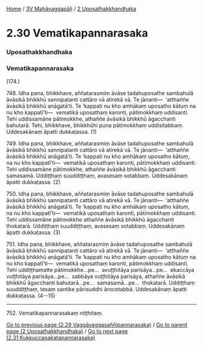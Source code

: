 
[Home](/) / [3V Mahāvaggapāḷi](/tipitaka/3V.md) / [2 Uposathakkhandhaka](/tipitaka/3V/2.md)

# 2.30 Vematikapannarasaka

### Uposathakkhandhaka

### Vematikapannarasaka

(174.)

748\. Idha pana, bhikkhave, aññatarasmiṃ āvāse tadahuposathe sambahulā āvāsikā bhikkhū sannipatanti cattāro vā atirekā vā. Te jānanti—  ‘atthaññe āvāsikā bhikkhū anāgatā’ti. Te ‘kappati nu kho amhākaṃ uposatho kātuṃ na nu kho kappatī’ti—  vematikā uposathaṃ karonti, pātimokkhaṃ uddisanti. Tehi uddissamāne pātimokkhe, athaññe āvāsikā bhikkhū āgacchanti bahutarā. Tehi, bhikkhave, bhikkhūhi puna pātimokkhaṃ uddisitabbaṃ. Uddesakānaṃ āpatti dukkaṭassa. (1)

749\. Idha pana, bhikkhave, aññatarasmiṃ āvāse tadahuposathe sambahulā āvāsikā bhikkhū sannipatanti cattāro vā atirekā vā. Te jānanti—  ‘atthaññe āvāsikā bhikkhū anāgatā’ti. Te ‘kappati nu kho amhākaṃ uposatho kātuṃ, na nu kho kappatī’ti—  vematikā uposathaṃ karonti, pātimokkhaṃ uddisanti. Tehi uddissamāne pātimokkhe, athaññe āvāsikā bhikkhū āgacchanti samasamā. Uddiṭṭhaṃ suuddiṭṭhaṃ, avasesaṃ sotabbaṃ. Uddesakānaṃ āpatti dukkaṭassa. (2)

750\. Idha pana, bhikkhave, aññatarasmiṃ āvāse tadahuposathe sambahulā āvāsikā bhikkhū sannipatanti cattāro vā atirekā vā. Te jānanti—  ‘atthaññe āvāsikā bhikkhū anāgatā’ti. Te ‘kappati nu kho amhākaṃ uposatho kātuṃ, na nu kho kappatī’ti—  vematikā uposathaṃ karonti, pātimokkhaṃ uddisanti. Tehi uddissamāne pātimokkhe athaññe āvāsikā bhikkhū āgacchanti thokatarā. Uddiṭṭhaṃ suuddiṭṭhaṃ, avasesaṃ sotabbaṃ. Uddesakānaṃ āpatti dukkaṭassa. (3)

751\. Idha pana, bhikkhave, aññatarasmiṃ āvāse tadahuposathe sambahulā āvāsikā bhikkhū sannipatanti cattāro vā atirekā vā. Te jānanti—  ‘atthaññe āvāsikā bhikkhū anāgatā’ti. Te ‘kappati nu kho amhākaṃ uposatho kātuṃ na nu kho kappatī’ti—  vematikā uposathaṃ karonti, pātimokkhaṃ uddisanti. Tehi uddiṭṭhamatte pātimokkhe…pe…  avuṭṭhitāya parisāya…pe…  ekaccāya vuṭṭhitāya parisāya…pe…  sabbāya vuṭṭhitāya parisāya, athaññe āvāsikā bhikkhū āgacchanti bahutarā…pe…  samasamā…pe…  thokatarā. Uddiṭṭhaṃ suuddiṭṭhaṃ, tesaṃ santike pārisuddhi ārocetabbā. Uddesakānaṃ āpatti dukkaṭassa. (4--15)

---

752\. Vematikapannarasakaṃ niṭṭhitaṃ.



[Go to previous page (2.29 Vaggāvaggasaññipannarasaka)](/tipitaka/3V/2/2.29.md) / [Go to parent page (2 Uposathakkhandhaka)](/tipitaka/3V/2.md) / [Go to next page (2.31 Kukkuccapakatapannarasaka)](/tipitaka/3V/2/2.31.md)


